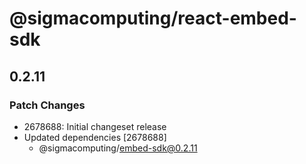 # @sigmacomputing/react-embed-sdk

## 0.2.11

### Patch Changes

- 2678688: Initial changeset release
- Updated dependencies [2678688]
  - @sigmacomputing/embed-sdk@0.2.11
